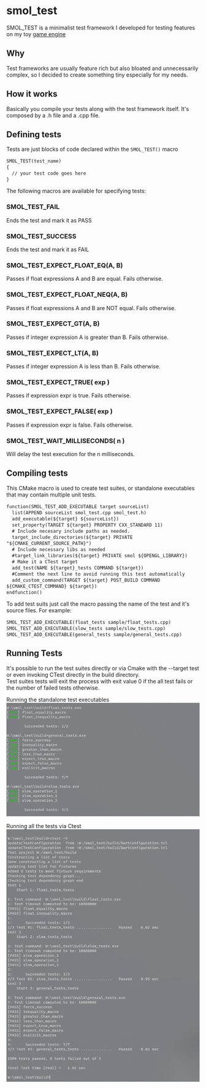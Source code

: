 # smol_test
SMOL_TEST is a minimalist test framework I developed for testing features on my toy [game engine](https://github.com/marciovmf/smol)

## Why
Test frameworks are usually feature rich but also bloated and unnecessarily complex, so I decided to create something tiny especially for my needs.


## How it works

Basically you compile your tests along with the test framework itself. It's composed by a .h file and a .cpp file. 

## Defining tests

Tests are just blocks of code declared within the `SMOL_TEST()` macro
```
SMOL_TEST(test_name)
{
  // your test code goes here
}
```


The following macros are available for specifying tests:

### SMOL_TEST_FAIL
Ends the test and mark it as PASS

### SMOL_TEST_SUCCESS 
Ends the test and mark it as FAIL

### SMOL_TEST_EXPECT_FLOAT_EQ(A, B)
Passes if float expressions A and B are equal. Fails otherwise.

### SMOL_TEST_EXPECT_FLOAT_NEQ(A, B)
Passes if float expressions A and B are NOT equal. Fails otherwise.

### SMOL_TEST_EXPECT_GT(A, B)
Passes if integer expression A is greater than B. Fails otherwise.

### SMOL_TEST_EXPECT_LT(A, B)
Passes if integer expression A is less than B. Fails otherwise.

### SMOL_TEST_EXPECT_TRUE( exp )
Passes if expression expr is true. Fails otherwise.

### SMOL_TEST_EXPECT_FALSE( exp )
Passes if expression expr is false. Fails otherwise.

### SMOL_TEST_WAIT_MILLISECONDS( n )
Will delay the test execution for the n milliseconds.

## Compiling tests
This CMake macro is used to create test suites, or standalone executables that
may contain multiple unit tests.

````
function(SMOL_TEST_ADD_EXECUTABLE target sourceList)
  list(APPEND sourceList smol_test.cpp smol_test.h)
  add_executable(${target} ${sourceList})
  set_property(TARGET ${target} PROPERTY CXX_STANDARD 11)
  # Include necesary include paths as needed.
  target_include_directories(${target} PRIVATE "${CMAKE_CURRENT_SOURCE_PATH}")
  # Include necessary libs as needed 
  #target_link_libraries(${target} PRIVATE smol ${OPENGL_LIBRARY})
  # Make it a CTest target
  add_test(NAME ${target}_tests COMMAND ${target})
  #Comment the next line to avoid running this test automatically
  add_custom_command(TARGET ${target} POST_BUILD COMMAND ${CMAKE_CTEST_COMMAND} ${target})
endfunction()
````

To add test suits just call the macro passing the name of the test and it's
source files. For example:

````
SMOL_TEST_ADD_EXECUTABLE(float_tests sample/float_tests.cpp)
SMOL_TEST_ADD_EXECUTABLE(slow_tests sample/slow_tests.cpp)
SMOL_TEST_ADD_EXECUTABLE(general_tests sample/general_tests.cpp)
````

## Running Tests

It's possible to run the test suites directly or via Cmake with the --target test or even invoking CTest directly in the build directory.  
Test suites tests will exit the process with exit value 0 if the all test fails or the number of failed tests otherwise.

Running the standalone test executables  
![Standalone Execution](standalone_test_execution.png)

Running all the tests via Ctest  
![Ctest Execution](ctest_batch_execution.png)


